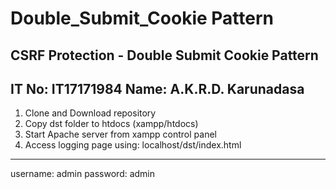 # Double_Submit_Cookie Pattern
CSRF Protection - Double Submit Cookie Pattern
----------------------------------------------
IT No: IT17171984 
Name: A.K.R.D. Karunadasa
----------------------------------------------
1. Clone and Download repository
2. Copy dst folder to htdocs (xampp/htdocs)
3. Start Apache server from xampp control panel
4. Access logging page using: localhost/dst/index.html
----------------------------------------------
username: admin password: admin
